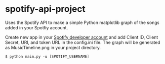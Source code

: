 spotify-api-project
===================

Uses the Spotify API to make a simple Python matplotlib graph of the songs added in your Spotfiy account. 

Create new app in your [Spotify developer account](https://developer.spotify.com/) and add Client ID, Client Secret, URI, and token URL in the config.ini file. The graph will be generated as MusicTimeline.png in your project directory.

```
$ python main.py -u [SPOTIFY_USERNAME]
```
